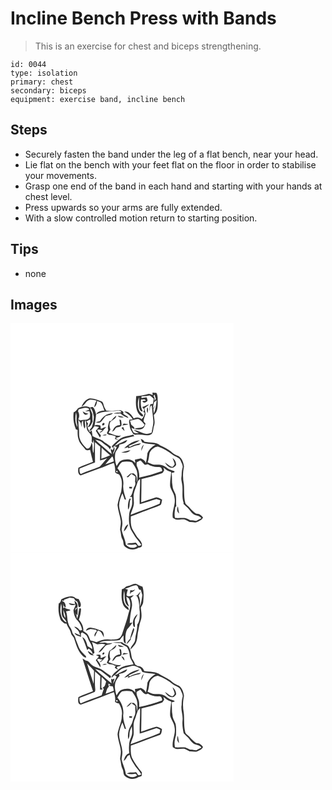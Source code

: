 # Incline Bench Press with Bands
> This is an exercise for chest and biceps strengthening.

``` 
id: 0044 
type: isolation 
primary: chest 
secondary: biceps 
equipment: exercise band, incline bench 
``` 

## Steps

 - Securely fasten the band under the leg of a flat bench, near your head.
 - Lie flat on the bench with your feet flat on the floor in order to stabilise your movements.
 - Grasp one end of the band in each hand and starting with your hands at chest level.
 - Press upwards so your arms are fully extended.
 - With a slow controlled motion return to starting position.

## Tips

 - none

## Images

<svg width="268pt" height="275pt" viewBox="0 0 268 275" xmlns="http://www.w3.org/2000/svg">
  <g fill="#FFF">
    <path d="M0 0h268v275H0V0m170.3 83.18c.1.73.32 2.19.43 2.92-1.67-.47-3.29-1.79-5.1-1.34-4.88 1.13-9.71 2.8-14.79 2.56-.47 6.83-1.1 14.26 2.44 20.42 1.4 1.69 3.14 4.19 5.52 4.05 1.29-2.58-2.66-3.89-3.79-5.87-3.07-5.14-2.48-11.54-.95-17.1.55 3.99-.06 8.03.33 12.03.42 2.15 1.5 5.38 4.29 4.91-2.34-4.37-2.64-9.36-2.06-14.19 1.07-.08 3.21-.25 4.29-.33.57.62 1.15 1.23 1.73 1.85-1.08.05-3.24.14-4.32.18.79 3.27 4.56 1.68 5.95-.14.49-1.5-.54-2.94-1-4.3-2.05.24-4.07.67-6.1 1l.11-2.23c3.31.09 6.62-.17 9.85-.9 1.61 1.26 3.17 2.57 4.72 3.9-.3 2.04-.44 4.12-.98 6.12-.77.12-2.33.38-3.11.51-.65 2.61-1.2 5.31-.67 8.01.67-2.26-.44-5.72 2.39-6.61.74 5.8 1.12 11.63 1.8 17.44.67 5.15-1.37 10.09-1.89 15.16-2.08.73-4.18 1.66-6.43 1.46-5.4-.5-9.94-4.15-15.34-4.56 2.07 1.42 4.3 2.58 6.44 3.88-2.07.06-4.3.25-6.17-.82-1.48-1.58-1.94-3.81-2.85-5.71l3.64 1.44c.58-2.61-2.55-3.7-3.9-5.43-.41-1.55-.89-3.08-1.4-4.59 3.61-.15 6.94-2.66 10.58-1.74 2.86 1.56 5.11 4.11 6.98 6.73-1.81 5.14-8.63 2.45-12.28 5.1 3.02.38 6.35 1.13 9.25-.21 2.49-1.08 3.38-3.91 4.06-6.31-.78-1.07-2-1.94-2.32-3.27.34-2.87 1.61-5.48 2.34-8.24-.04-2.4-.87-4.71-1.42-7.03 1.99-1.46 4.13-2.79 5.78-4.66-3.01.58-5.44 2.58-8.39 3.32 1.13 1.33 3.51 2.88 1.85 4.86-.98 1.19.4 1.7 1.37 2.05-.83 2.78-1.47 5.72-3.88 7.6-2.7-2.42-6.34-2.63-9.46-.91-2.46-3.94-5.86-8.95-11.23-8.1 3.92 2.49 8.06 5.01 10.06 9.44-1.32.04-2.65.07-3.97.1-.11.58-.35 1.75-.47 2.33.45 2.39.62 4.81 1.12 7.19.66 2.88 2.63 5.19 3.99 7.75.92.32 1.84.65 2.76.99 5.7-1.24 11.36 1.5 16.98.17 4.92-1.2 3.66-7.2 5.15-10.87 1.58-4.32.12-8.82-.19-13.21 4.73-3.51 4.6-9.72 4.67-15.02-.15-3.76.32-7.81-1.56-11.25-1.57-.48-3.24-.4-4.85-.53M85.24 99.89c3.63-1.23 4.76-5.4 7.97-7.25 3.08-2.02 6.77-.16 10.07.13-1.31 2.53-2.47 5.19-2.82 8.05 2.46-1.72 3.16-4.81 3.41-7.62 1.71.89 3.98 1.06 5.21 2.72 1.76 2.69 2.48 5.86 3.56 8.85-3.61.15-8.11.78-9.74 4.55 8.4-4.54 18.09-3.3 27.21-4.55.95.5 3.29.48 2.7 2.08-2.94.67-6.18-.09-8.92 1.53 2.68.06 5.36-.08 8.04-.21 2.58 2.78 6.14 4.22 9.54 5.73-.66-3.35-4.77-3.34-6.24-5.61 1.43-2.19-1.7-3.4-3.35-3.92-5.69-.15-11.34 1.41-17.03.46-.96-1.93-2.3-3.7-2.79-5.82-.65-2.03-.88-4.89-3.39-5.47-4.46-1.56-9.01-3.81-13.84-3.38-4.66 1.24-7.73 5.54-9.59 9.73m-4.22 2.04c-1.38 2.05-2.93 3.95-5.25 4.98-.82 6.95-.09 14.01 2.72 20.45.52.19 1.56.55 2.08.73-.13 4-.15 8.12 1.34 11.91 1.22 4.63 5.43 7.42 7.87 11.34 1.3 1.97 3.88.67 5.74.5 1 4.88 2.23 9.72 3.44 14.56-5.83 2.32-11.89 4.17-17.5 7.01-.5 3.39-.95 7.44 2.63 9.29 7.33-2.9 14.67-5.75 22.1-8.38 6.11-1.86 11.73-5 17.87-6.75 1.22 3.58 1.8 7.3 1.55 11.09 1.13 2.42 4.86 1.51 5.62 4.22 3.59 5.83 2.39 12.76 1.61 19.16-1.57 5.29-3.75 10.49-4.42 16.01.51 6.47 3.03 12.58 3.86 19 .48 3.61-.57 7.16-.75 10.75 1.25 3.96.82 8.31 3.03 11.97 1.5 2.7.17 6.64 3.11 8.52 4.24 3.55 11.07 4.43 15.67 1.13 1.61-.49 3.97-.39 4.36-2.49.61-3.18-1.83-5.64-3.59-7.95-2.92-2.95-4.66-6.77-6.91-10.2-3.26-5.06-3-11.35-2.79-17.11 6.44-2.03 12.57-4.91 18.95-7.13 5.55-2.19 11.35-3.82 16.73-6.41 1.42-1.72 1.2-4.38 1.87-6.48-2.8-1.16-5.74-3.77-8.9-2.23-5.42 1.74-10.79 3.65-16.22 5.38.31-9.29.22-18.58.37-27.86 8.08-1.85 16.11-4.03 23.94-6.78 1.9-.47 2.43-2.5 3.32-3.98-.36-1.01-.72-2.02-1.07-3.03 2.8 2.31 5.72 4.69 9.4 5.4-.29 5.77-1.68 11.47-1.21 17.28 1.28 4.86 4.98 8.84 5.29 14 1.55 8.03-3.49 15.49-2.13 23.55 1.62.91 3.2 2.09 5.1 2.34 3.04.35 6.1-1.01 9.12-.21 2.15.69 4.01 2.02 5.98 3.09 3.11-.47 6.38 1.27 9.32-.22 2.68-1.14 5.52-2.39 6.79-5.23-2.01-2.62-4.54-5.04-8.12-4.59-3.02-2.06-5.79-4.47-8.04-7.36-1.65-2.16-4.83-3.2-5.27-6.14-1.74-7.26-.96-14.79-1.59-22.16-1.41-6.89-1.28-14.05.17-20.91-.58-5.33-2.91-11.72-8.61-13.4-2.85-.88-4.97-3.02-7.21-4.86-3.92-2.9-8.23-5.24-12.72-7.11-5.08-4.65-12.78-2.97-19.02-4.49-.89-1.79-2.57-2.73-4.4-3.3.54 1.46 1.14 2.9 1.76 4.33 5.15 1.89 10.72 1.59 16.06 2.51-4.21 2.33-7.87 5.85-9.76 10.32-.47 4-.71 8.04-2.03 11.89-.66-3.03-3.38-4.51-6.01-5.6-2.32.54-4.65 1.03-7.01 1.42.18 1.43.35 2.87.52 4.31-3.8-5.39-11.32-5.6-16.92-3.22-2.76 1.22-3.9 4.22-5.51 6.54-1.9-4.85-2.43-10.22-1.63-15.34.92-3.84 5.12-6.27 4.93-10.34 3.58-.89 8.15-1.56 9.5-5.61-3.55 1.15-6.67 3.29-10.2 4.49-1.43 1.35-3.25 2.05-5.13 2.53 2.8-2.61 5.44-5.5 8.7-7.56 4.86-2.01 10.1-2.91 15.2-4.15-.57-.58-1.16-1.14-1.75-1.69-5.1 1.76-10.92 1.71-15.43 4.99-3.6 2.67-6.95 5.68-9.95 9 .4.72.81 1.44 1.22 2.15.37-.65 1.11-1.97 1.48-2.63 1.08.41 2.12.92 3.17 1.4-1.21 3.07-2.69 6.01-4.38 8.85.08-.65.25-1.96.34-2.61 1.53-1.9 1.84-4.09.94-6.56-.43 1.08-1.29 3.24-1.72 4.33-.5-.98-1.39-1.49-2.49-1.26.33 1.4 1 4.2 1.34 5.59-4.66-3.37-8.58-7.61-13.16-11.08-2.39-1.84-4.59-3.91-6.63-6.12 3.05.92 6.52 1.39 8.87 3.78 2.82 2.75 7.03 4.15 8.68 7.96.5-1 .96-2.03 1.42-3.05-3.24-2.77-7.03-4.81-10.24-7.63-3.79-2.22-8.27-3.04-11.99-5.47-.34-2.26-.66-4.53-.98-6.79-.77.69-1.55 1.38-2.32 2.08-1.6-3.1-4.07-6.75-2.05-10.25-.69-.86-1.37-1.72-2.05-2.57 1.49-.84 3.01-1.61 4.54-2.35 1 3.66-1.22 6.5-3.05 9.4 3.54-.2 4.39-3.99 5.95-6.49-.13-3.14-.09-6.3-.25-9.44-.74-2.52-2.38-4.72-2.68-7.4 3.41 2.48 3.5 6.93 4.43 10.67.03 4.39-1.05 8.78-2.54 12.9-1.24 1.21-2.24 2.6-2.99 4.16 3.11-.6 4.59-3.52 6.32-5.79 1.81.37 3.62.71 5.44 1.04-1.31 1.51-2.58 3.06-3.86 4.6 1.78 2.68 3.39 5.47 5.03 8.25.38-.87.76-1.73 1.14-2.6-1.61-2.11-3.52-4.08-4.51-6.58 1.92-1.43 4.39.18 6.52.31-1.32.87-2.64 1.73-3.91 2.67 4.2.16 5.21-4.7 8.47-6.46-2.46-.37-4.5 1.36-6.71 2.13-.1-.98-.3-2.94-.41-3.92-2.35-.64-4.79-1.23-7.12-.07.96-4.44 1.47-8.96 1.91-13.47-1.07-3.04-1.38-6.68-4.07-8.81-1.16-.2-2.23.36-3.3.69-4.64-2.55-9.78-1.08-14.37.72m83.03-1.13c-.38 2.03-.78 5.39.44 6.9.36-2.02 1.36-5.63-.44-6.9m-49.12 9.09c-3.1 1.93-5.65 4.69-7.7 7.69-1.62.4-3.24.79-4.83 1.27 2.14.54 4.9 1.11 6.5-.86 1.71-2.13 3.4-4.28 5.07-6.45 2.92-1.42 6.83-.84 8.94-3.7-2.66.64-5.47.9-7.98 2.05m5.6 7.4h-1.79c-1.14 3.49-2.6 7.11-1.45 10.82-.59 1.37-1.18 2.73-1.75 4.1.85.56 1.7 1.12 2.54 1.69 2.85.23 5.66.73 8.27 1.94-.36 1.05-.73 2.1-1.09 3.16 1.42.31 2.84.58 4.28.81-.87-.53-2.6-1.6-3.47-2.14 2.2-.91 5.15-.68 6.38-3.11-5.29 1.51-9.93-1.61-14.77-3.14.8-1.26 1.55-2.55 2.25-3.86-.65-2.11-1.41-4.31-.98-6.54.33-4.99 8.11-5.06 7.96-10.29-2.42 1.87-4.49 4.16-6.38 6.56m8.09-6.25c1.84 2.29 4.82 2.47 7.45 1.6-2.43-.74-4.91-1.37-7.45-1.6m2.04 4.43c.47 2.26.8 4.55.81 6.87-4.89-.37-7.94 3.74-9.47 7.84 2.18-.85 3.27-2.94 4.63-4.69 2.01-1.09 4.76-.63 6.38-2.45.6-2.27-.07-4.59-.35-6.84-.67-.25-1.33-.49-2-.73m-19.36 4.37c-1.54.31-1.98 3.43.13 2.61 1.74-.15 1.99-3.5-.13-2.61m24.51.56c-.52.74-1.04 1.47-1.56 2.21 2.38-.53 4.8-.81 7.21-1.14-1.79-.76-3.73-.96-5.65-1.07m-2.69 5.25c1.22 1.28 2.44 2.57 3.81 3.71-.47-1.68-1.08-3.31-1.73-4.93-.52.3-1.56.91-2.08 1.22m-22.79 9.03c1.82.01 3.88.33 5.22-1.22-1.81 0-3.76-.04-5.22 1.22m26.13 15.31c1.61-.36 3.19-.81 4.75-1.35-.01.34-.04 1.03-.06 1.38 4.03-.99 7.63-3.36 11.82-3.73 1.53-.09 2.71-1.11 3.66-2.23-4.71.78-9.45 1.82-13.53 4.42-.47-.43-.92-.86-1.38-1.3 4.61-2 9.34-3.86 13.51-6.71-7.25.27-13.72 4.63-18.77 9.52m20.59 3.27c.97-2.57 2.01-5.11 3.01-7.67-2.42 1.85-3.19 4.73-3.01 7.67m-24.19 1.94c3.97.38 8.17.09 11.17-2.84-3.83.47-7.56 1.46-11.17 2.84z"/>
    <path d="M171.52 87.31c.34-.42 1.03-1.25 1.37-1.67.46 1.72.94 3.43 1.52 5.12-.55.8-1.12 1.58-1.72 2.35.24-2.1.5-4.27-1.17-5.8zM172.42 94.54c.99-.68 1.95-1.4 2.94-2.1-.66 5.33-1.12 10.79-3.32 15.75a75.8 75.8 0 0 1-.57-5.2c.85-1.27 1.22-2.77 1.57-4.23-.53.93-1.6 2.78-2.14 3.71.01-2.73.86-5.32 1.52-7.93zM81.78 103.35c4.17-.68 9.64-3.9 12.98.18-1.78.76-3.59 1.43-5.33 2.28 1.73-.11 3.46-.25 5.19-.43.94 2.63 1.27 5.7.21 8.34-2.96 3.17-7.24 1.74-10.88 2.95l-2.64-1.36c1.65-3.03 1.57-6.6-.28-9.53l.75-2.43m4.78 2.42c.68 1.17.93 2.84 2.25 3.53 1.56 1.29 3.34-.36 4.94-.73-2.64-.29-4.99-1.4-7.19-2.8zM78.61 107.14c1.02 2.86.66 5.93.65 8.91-.1 2.93 1.17 5.7 1.11 8.63-3.25-5.25-2.87-11.72-1.76-17.54z"/>
    <path d="M81.36 115.87c.72.91 2.14 2.75 2.85 3.67.35 1.67.68 3.35 1.17 4.99.35-2.67-1.14-6.08 1.84-7.72-.11 3.26.23 6.54 1.54 9.57 2.44-2.91-.99-6.97 1.31-10.12.82 3.52.96 7.16 1.6 10.71.84 3.24 4.26 4.92 5.32 8.06.8 2.13.55 4.44.4 6.66.53.71 1.06 1.42 1.59 2.14l.44-3.93c1.78 5.08.23 10.66.28 15.92-2.2-4.04-.23-8.91-2.5-12.79-.24 2.88-2.03 8.96-6.14 6.97-3.02-3.3-6.4-6.62-7.71-11.04-1.6-4.27-.59-8.89-1.36-13.3-.54-3.24-.32-6.54-.63-9.79z"/>
    <path d="M101.44 142.69c2.11 1.84 4.18 3.71 6.31 5.52-.05 5.48-.42 10.96-.3 16.44 2.93-.68 5.78-1.65 8.61-2.67-3.22 3.19-5.86 6.94-9.08 10.11-7.44 3.24-15.35 5.35-22.71 8.8-1.67-1.83-1.44-4.31-1.41-6.6 6.21-2.33 12.28-5.05 18.56-7.21.06-8.13-.27-16.26.02-24.39zM166.92 155.59c1.83-4 5.38-7.26 9.9-7.73 6.68 2.1 12.78 5.76 18.13 10.24 2.99 2.36 7.82 2.71 9.21 6.79 1.06 2.98 3.43 5.93 2.16 9.24-1.21 3.48-.62 7.16-1.24 10.73-.38 2.46.29 4.89.72 7.3 1.63 7.66-.78 15.66 1.91 23.18-.03.34-.1 1.02-.13 1.36 1.66 1.61 3.37 3.17 5.02 4.81 2.38 2.32 3.91 5.47 6.72 7.37 3.02 2.34 7.68 1.46 9.74 5.16-2.11.95-4.06 2.2-6.18 3.14-2.36-.26-4.7-.8-7.09-.72-2.5-1.07-4.86-2.87-7.7-2.77-3.54-.03-7.09.26-10.63.03-1.24-4.19-.11-8.54.23-12.77.32-.41.96-1.24 1.28-1.65-.7-4.71.41-9.63-1-14.24-1.41-3.24-3.44-6.31-3.53-9.96-1.22-5.11-.1-10.36-1.16-15.47.93-.71 4.31.01 3.39-1.97-2.01-.91-4.21-1.34-6.2-2.3-2.47-1.45-4.49-3.64-7.24-4.6-3.6-1.57-7.59-.83-11.37-1.11-2.57-.5-4.94-1.68-7.33-2.72 1.5-3.62 1.59-7.56 2.39-11.34m27.5 6.04c.89 2.5 2.14 4.89 2.59 7.53-.62 1.38-1.52 2.7-2.96 3.32-3.41-.85-5.77-3.64-8.71-5.38 1.65 3.24 4.62 6.24 8.48 6.31 2.26.22 3.88-1.75 4.97-3.45-.03-3.31-1.61-6.47-4.37-8.33m7.96 66.68c-.64-2.82-1.12-5.66-1.42-8.53-1.82 2.82-1.3 6.49 1.42 8.53z"/>
    <path d="M109.36 149.28c3.21 3.26 6.8 6.1 10.17 9.18-3.43 1.57-6.96 2.92-10.52 4.18.11-4.45.22-8.91.35-13.36zM113.76 169.34c2.73-3.23 5.49-6.45 8.41-9.52 1.15 1.78 1.47 3.86 1.7 5.92-3.33 1.33-6.69 2.55-10.11 3.6zM151.4 166.93c1.45-.79 2.89-1.64 4.43-2.25 1.85 1.22 3.05 3.11 4.63 4.61 1.2 1.2 2.89.11 4.24-.11 4 2.44 8.64 3.71 13.33 3.28 2.69-.34 4.19 2.54 3.86 4.9-8.98 3.25-18.15 5.93-27.52 7.82.55-4.54-.56-8.97-2.36-13.1-.93-1.59-.64-3.42-.61-5.15zM128.31 173.93c1.73-2.55 2.99-5.75 5.7-7.41 3.83-.86 8.11-.83 11.85.29 2.22 3.21 4.43 6.54 5.74 10.25 1.1 4.57.93 9.42-.03 14.01-.63-2.96.87-6.76-1.71-9-.65-.62-1.3-1.23-1.97-1.82-1.34.02-2.67.03-4 .04-1.52 1.42-3.05 2.83-4.6 4.23.43.08 1.3.25 1.73.34 1.39-1.34 2.74-2.72 3.99-4.19 1.64 1.04 3.26 2.11 4.82 3.29.03 1.99-.05 3.98-.34 5.94.6 2.01.51 4.08-.65 5.88-2.38 4.07-1.94 9.41-5.59 12.79.83.03 2.34-.78 2.59.48.24 2.32.15 4.66.13 6.99.09 4.3-2.85 7.86-3.39 12.04-.75 5.63-.7 11.44.93 16.92.87 3.3 3.12 5.96 4.74 8.9 2.34 4.52 6.53 7.72 8.72 12.35-.73.24-2.19.7-2.92.93-2.28-.49-2.23-4.92-5.14-3.68-3.08.77-6.77-.57-9.32 1.76 3.42.63 6.89.84 10.3.06.55.5 1.63 1.52 2.17 2.02-4.12 3.6-10.26 2.31-13.64-1.61-.6-6.21-3.92-11.71-5.06-17.79.13-2.69.99-5.29.92-7.99-.08-7.21-3.43-13.86-3.96-21.01.05-5.22 1.88-10.27 3.98-15 .97 2.44 1.84 4.91 2.63 7.41.44.07 1.32.22 1.76.29-1.74-5.94-4.21-12.07-3.25-18.36.51-7.15-2.49-14.03-7.13-19.35m14.01 22.38c.11.49.33 1.47.45 1.95l2.92.09.24-2.04c-1.21-.01-2.41 0-3.61 0m.63 14.05c-2.07 4.12-2.34 8.84-1.83 13.35 3.04-3.66.71-9.15 3.46-13.12-.54-.1-1.08-.18-1.63-.23M135.99 250c2.8-2.12 4.22-5.38 5.32-8.6-3.46 1.36-4.72 5.26-5.32 8.6z"/>
    <path d="M126.92 177.19c1.39-.29 1.87.25 1.45 1.61-1.42.28-1.91-.25-1.45-1.61zM151.64 193.07c.79-2.36 1.54-4.98 3.82-6.36.27 10.15-.9 20.31-.39 30.47 6.8-1.7 13.25-4.59 20.07-6.24 1.62.3 3.13.99 4.68 1.55-.3 1.34-.59 2.68-.89 4.02-11.42 4.9-23.24 8.81-34.82 13.31 1.17-4.63 3.79-8.89 3.96-13.75.18-4.4-1.15-8.91.3-13.22.81-3.35 2.3-6.48 3.27-9.78z"/>
  </g>
  <g fill="#333">
    <path d="M170.3 83.18c1.61.13 3.28.05 4.85.53 1.88 3.44 1.41 7.49 1.56 11.25-.07 5.3.06 11.51-4.67 15.02.31 4.39 1.77 8.89.19 13.21-1.49 3.67-.23 9.67-5.15 10.87-5.62 1.33-11.28-1.41-16.98-.17-.92-.34-1.84-.67-2.76-.99-1.36-2.56-3.33-4.87-3.99-7.75-.5-2.38-.67-4.8-1.12-7.19.12-.58.36-1.75.47-2.33 1.32-.03 2.65-.06 3.97-.1-2-4.43-6.14-6.95-10.06-9.44 5.37-.85 8.77 4.16 11.23 8.1 3.12-1.72 6.76-1.51 9.46.91 2.41-1.88 3.05-4.82 3.88-7.6-.97-.35-2.35-.86-1.37-2.05 1.66-1.98-.72-3.53-1.85-4.86 2.95-.74 5.38-2.74 8.39-3.32-1.65 1.87-3.79 3.2-5.78 4.66.55 2.32 1.38 4.63 1.42 7.03-.73 2.76-2 5.37-2.34 8.24.32 1.33 1.54 2.2 2.32 3.27-.68 2.4-1.57 5.23-4.06 6.31-2.9 1.34-6.23.59-9.25.21 3.65-2.65 10.47.04 12.28-5.1-1.87-2.62-4.12-5.17-6.98-6.73-3.64-.92-6.97 1.59-10.58 1.74.51 1.51.99 3.04 1.4 4.59 1.35 1.73 4.48 2.82 3.9 5.43l-3.64-1.44c.91 1.9 1.37 4.13 2.85 5.71 1.87 1.07 4.1.88 6.17.82-2.14-1.3-4.37-2.46-6.44-3.88 5.4.41 9.94 4.06 15.34 4.56 2.25.2 4.35-.73 6.43-1.46.52-5.07 2.56-10.01 1.89-15.16-.68-5.81-1.06-11.64-1.8-17.44-2.83.89-1.72 4.35-2.39 6.61-.53-2.7.02-5.4.67-8.01.78-.13 2.34-.39 3.11-.51.54-2 .68-4.08.98-6.12-1.55-1.33-3.11-2.64-4.72-3.9-3.23.73-6.54.99-9.85.9l-.11 2.23c2.03-.33 4.05-.76 6.1-1 .46 1.36 1.49 2.8 1 4.3-1.39 1.82-5.16 3.41-5.95.14 1.08-.04 3.24-.13 4.32-.18-.58-.62-1.16-1.23-1.73-1.85-1.08.08-3.22.25-4.29.33-.58 4.83-.28 9.82 2.06 14.19-2.79.47-3.87-2.76-4.29-4.91-.39-4 .22-8.04-.33-12.03-1.53 5.56-2.12 11.96.95 17.1 1.13 1.98 5.08 3.29 3.79 5.87-2.38.14-4.12-2.36-5.52-4.05-3.54-6.16-2.91-13.59-2.44-20.42 5.08.24 9.91-1.43 14.79-2.56 1.81-.45 3.43.87 5.1 1.34-.11-.73-.33-2.19-.43-2.92m1.22 4.13c1.67 1.53 1.41 3.7 1.17 5.8.6-.77 1.17-1.55 1.72-2.35-.58-1.69-1.06-3.4-1.52-5.12-.34.42-1.03 1.25-1.37 1.67m.9 7.23c-.66 2.61-1.51 5.2-1.52 7.93.54-.93 1.61-2.78 2.14-3.71-.35 1.46-.72 2.96-1.57 4.23.13 1.74.32 3.47.57 5.2 2.2-4.96 2.66-10.42 3.32-15.75-.99.7-1.95 1.42-2.94 2.1z"/>
    <path d="M85.24 99.89c1.86-4.19 4.93-8.49 9.59-9.73 4.83-.43 9.38 1.82 13.84 3.38 2.51.58 2.74 3.44 3.39 5.47.49 2.12 1.83 3.89 2.79 5.82 5.69.95 11.34-.61 17.03-.46 1.65.52 4.78 1.73 3.35 3.92 1.47 2.27 5.58 2.26 6.24 5.61-3.4-1.51-6.96-2.95-9.54-5.73-2.68.13-5.36.27-8.04.21 2.74-1.62 5.98-.86 8.92-1.53.59-1.6-1.75-1.58-2.7-2.08-9.12 1.25-18.81.01-27.21 4.55 1.63-3.77 6.13-4.4 9.74-4.55-1.08-2.99-1.8-6.16-3.56-8.85-1.23-1.66-3.5-1.83-5.21-2.72-.25 2.81-.95 5.9-3.41 7.62.35-2.86 1.51-5.52 2.82-8.05-3.3-.29-6.99-2.15-10.07-.13-3.21 1.85-4.34 6.02-7.97 7.25z"/>
    <path d="M81.02 101.93c4.59-1.8 9.73-3.27 14.37-.72 1.07-.33 2.14-.89 3.3-.69 2.69 2.13 3 5.77 4.07 8.81-.44 4.51-.95 9.03-1.91 13.47 2.33-1.16 4.77-.57 7.12.07.11.98.31 2.94.41 3.92 2.21-.77 4.25-2.5 6.71-2.13-3.26 1.76-4.27 6.62-8.47 6.46 1.27-.94 2.59-1.8 3.91-2.67-2.13-.13-4.6-1.74-6.52-.31.99 2.5 2.9 4.47 4.51 6.58-.38.87-.76 1.73-1.14 2.6-1.64-2.78-3.25-5.57-5.03-8.25 1.28-1.54 2.55-3.09 3.86-4.6-1.82-.33-3.63-.67-5.44-1.04-1.73 2.27-3.21 5.19-6.32 5.79.75-1.56 1.75-2.95 2.99-4.16 1.49-4.12 2.57-8.51 2.54-12.9-.93-3.74-1.02-8.19-4.43-10.67.3 2.68 1.94 4.88 2.68 7.4.16 3.14.12 6.3.25 9.44-1.56 2.5-2.41 6.29-5.95 6.49 1.83-2.9 4.05-5.74 3.05-9.4-1.53.74-3.05 1.51-4.54 2.35.68.85 1.36 1.71 2.05 2.57-2.02 3.5.45 7.15 2.05 10.25.77-.7 1.55-1.39 2.32-2.08.32 2.26.64 4.53.98 6.79 3.72 2.43 8.2 3.25 11.99 5.47 3.21 2.82 7 4.86 10.24 7.63-.46 1.02-.92 2.05-1.42 3.05-1.65-3.81-5.86-5.21-8.68-7.96-2.35-2.39-5.82-2.86-8.87-3.78 2.04 2.21 4.24 4.28 6.63 6.12 4.58 3.47 8.5 7.71 13.16 11.08-.34-1.39-1.01-4.19-1.34-5.59 1.1-.23 1.99.28 2.49 1.26.43-1.09 1.29-3.25 1.72-4.33.9 2.47.59 4.66-.94 6.56-.09.65-.26 1.96-.34 2.61 1.69-2.84 3.17-5.78 4.38-8.85-1.05-.48-2.09-.99-3.17-1.4-.37.66-1.11 1.98-1.48 2.63-.41-.71-.82-1.43-1.22-2.15 3-3.32 6.35-6.33 9.95-9 4.51-3.28 10.33-3.23 15.43-4.99.59.55 1.18 1.11 1.75 1.69-5.1 1.24-10.34 2.14-15.2 4.15-3.26 2.06-5.9 4.95-8.7 7.56 1.88-.48 3.7-1.18 5.13-2.53 3.53-1.2 6.65-3.34 10.2-4.49-1.35 4.05-5.92 4.72-9.5 5.61.19 4.07-4.01 6.5-4.93 10.34-.8 5.12-.27 10.49 1.63 15.34 1.61-2.32 2.75-5.32 5.51-6.54 5.6-2.38 13.12-2.17 16.92 3.22-.17-1.44-.34-2.88-.52-4.31 2.36-.39 4.69-.88 7.01-1.42 2.63 1.09 5.35 2.57 6.01 5.6 1.32-3.85 1.56-7.89 2.03-11.89 1.89-4.47 5.55-7.99 9.76-10.32-5.34-.92-10.91-.62-16.06-2.51a85.28 85.28 0 0 1-1.76-4.33c1.83.57 3.51 1.51 4.4 3.3 6.24 1.52 13.94-.16 19.02 4.49 4.49 1.87 8.8 4.21 12.72 7.11 2.24 1.84 4.36 3.98 7.21 4.86 5.7 1.68 8.03 8.07 8.61 13.4-1.45 6.86-1.58 14.02-.17 20.91.63 7.37-.15 14.9 1.59 22.16.44 2.94 3.62 3.98 5.27 6.14 2.25 2.89 5.02 5.3 8.04 7.36 3.58-.45 6.11 1.97 8.12 4.59-1.27 2.84-4.11 4.09-6.79 5.23-2.94 1.49-6.21-.25-9.32.22-1.97-1.07-3.83-2.4-5.98-3.09-3.02-.8-6.08.56-9.12.21-1.9-.25-3.48-1.43-5.1-2.34-1.36-8.06 3.68-15.52 2.13-23.55-.31-5.16-4.01-9.14-5.29-14-.47-5.81.92-11.51 1.21-17.28-3.68-.71-6.6-3.09-9.4-5.4.35 1.01.71 2.02 1.07 3.03-.89 1.48-1.42 3.51-3.32 3.98-7.83 2.75-15.86 4.93-23.94 6.78-.15 9.28-.06 18.57-.37 27.86 5.43-1.73 10.8-3.64 16.22-5.38 3.16-1.54 6.1 1.07 8.9 2.23-.67 2.1-.45 4.76-1.87 6.48-5.38 2.59-11.18 4.22-16.73 6.41-6.38 2.22-12.51 5.1-18.95 7.13-.21 5.76-.47 12.05 2.79 17.11 2.25 3.43 3.99 7.25 6.91 10.2 1.76 2.31 4.2 4.77 3.59 7.95-.39 2.1-2.75 2-4.36 2.49-4.6 3.3-11.43 2.42-15.67-1.13-2.94-1.88-1.61-5.82-3.11-8.52-2.21-3.66-1.78-8.01-3.03-11.97.18-3.59 1.23-7.14.75-10.75-.83-6.42-3.35-12.53-3.86-19 .67-5.52 2.85-10.72 4.42-16.01.78-6.4 1.98-13.33-1.61-19.16-.76-2.71-4.49-1.8-5.62-4.22.25-3.79-.33-7.51-1.55-11.09-6.14 1.75-11.76 4.89-17.87 6.75-7.43 2.63-14.77 5.48-22.1 8.38-3.58-1.85-3.13-5.9-2.63-9.29 5.61-2.84 11.67-4.69 17.5-7.01-1.21-4.84-2.44-9.68-3.44-14.56-1.86.17-4.44 1.47-5.74-.5-2.44-3.92-6.65-6.71-7.87-11.34-1.49-3.79-1.47-7.91-1.34-11.91-.52-.18-1.56-.54-2.08-.73-2.81-6.44-3.54-13.5-2.72-20.45 2.32-1.03 3.87-2.93 5.25-4.98m.76 1.42l-.75 2.43c1.85 2.93 1.93 6.5.28 9.53l2.64 1.36c3.64-1.21 7.92.22 10.88-2.95 1.06-2.64.73-5.71-.21-8.34-1.73.18-3.46.32-5.19.43 1.74-.85 3.55-1.52 5.33-2.28-3.34-4.08-8.81-.86-12.98-.18m-3.17 3.79c-1.11 5.82-1.49 12.29 1.76 17.54.06-2.93-1.21-5.7-1.11-8.63.01-2.98.37-6.05-.65-8.91m2.75 8.73c.31 3.25.09 6.55.63 9.79.77 4.41-.24 9.03 1.36 13.3 1.31 4.42 4.69 7.74 7.71 11.04 4.11 1.99 5.9-4.09 6.14-6.97 2.27 3.88.3 8.75 2.5 12.79-.05-5.26 1.5-10.84-.28-15.92l-.44 3.93c-.53-.72-1.06-1.43-1.59-2.14.15-2.22.4-4.53-.4-6.66-1.06-3.14-4.48-4.82-5.32-8.06-.64-3.55-.78-7.19-1.6-10.71-2.3 3.15 1.13 7.21-1.31 10.12-1.31-3.03-1.65-6.31-1.54-9.57-2.98 1.64-1.49 5.05-1.84 7.72-.49-1.64-.82-3.32-1.17-4.99-.71-.92-2.13-2.76-2.85-3.67m20.08 26.82c-.29 8.13.04 16.26-.02 24.39-6.28 2.16-12.35 4.88-18.56 7.21-.03 2.29-.26 4.77 1.41 6.6 7.36-3.45 15.27-5.56 22.71-8.8 3.22-3.17 5.86-6.92 9.08-10.11-2.83 1.02-5.68 1.99-8.61 2.67-.12-5.48.25-10.96.3-16.44-2.13-1.81-4.2-3.68-6.31-5.52m65.48 12.9c-.8 3.78-.89 7.72-2.39 11.34 2.39 1.04 4.76 2.22 7.33 2.72 3.78.28 7.77-.46 11.37 1.11 2.75.96 4.77 3.15 7.24 4.6 1.99.96 4.19 1.39 6.2 2.3.92 1.98-2.46 1.26-3.39 1.97 1.06 5.11-.06 10.36 1.16 15.47.09 3.65 2.12 6.72 3.53 9.96 1.41 4.61.3 9.53 1 14.24-.32.41-.96 1.24-1.28 1.65-.34 4.23-1.47 8.58-.23 12.77 3.54.23 7.09-.06 10.63-.03 2.84-.1 5.2 1.7 7.7 2.77 2.39-.08 4.73.46 7.09.72 2.12-.94 4.07-2.19 6.18-3.14-2.06-3.7-6.72-2.82-9.74-5.16-2.81-1.9-4.34-5.05-6.72-7.37-1.65-1.64-3.36-3.2-5.02-4.81.03-.34.1-1.02.13-1.36-2.69-7.52-.28-15.52-1.91-23.18-.43-2.41-1.1-4.84-.72-7.3.62-3.57.03-7.25 1.24-10.73 1.27-3.31-1.1-6.26-2.16-9.24-1.39-4.08-6.22-4.43-9.21-6.79-5.35-4.48-11.45-8.14-18.13-10.24-4.52.47-8.07 3.73-9.9 7.73m-57.56-6.31c-.13 4.45-.24 8.91-.35 13.36 3.56-1.26 7.09-2.61 10.52-4.18-3.37-3.08-6.96-5.92-10.17-9.18m4.4 20.06c3.42-1.05 6.78-2.27 10.11-3.6-.23-2.06-.55-4.14-1.7-5.92-2.92 3.07-5.68 6.29-8.41 9.52m37.64-2.41c-.03 1.73-.32 3.56.61 5.15 1.8 4.13 2.91 8.56 2.36 13.1 9.37-1.89 18.54-4.57 27.52-7.82.33-2.36-1.17-5.24-3.86-4.9-4.69.43-9.33-.84-13.33-3.28-1.35.22-3.04 1.31-4.24.11-1.58-1.5-2.78-3.39-4.63-4.61-1.54.61-2.98 1.46-4.43 2.25m-23.09 7c4.64 5.32 7.64 12.2 7.13 19.35-.96 6.29 1.51 12.42 3.25 18.36-.44-.07-1.32-.22-1.76-.29-.79-2.5-1.66-4.97-2.63-7.41-2.1 4.73-3.93 9.78-3.98 15 .53 7.15 3.88 13.8 3.96 21.01.07 2.7-.79 5.3-.92 7.99 1.14 6.08 4.46 11.58 5.06 17.79 3.38 3.92 9.52 5.21 13.64 1.61-.54-.5-1.62-1.52-2.17-2.02-3.41.78-6.88.57-10.3-.06 2.55-2.33 6.24-.99 9.32-1.76 2.91-1.24 2.86 3.19 5.14 3.68.73-.23 2.19-.69 2.92-.93-2.19-4.63-6.38-7.83-8.72-12.35-1.62-2.94-3.87-5.6-4.74-8.9-1.63-5.48-1.68-11.29-.93-16.92.54-4.18 3.48-7.74 3.39-12.04.02-2.33.11-4.67-.13-6.99-.25-1.26-1.76-.45-2.59-.48 3.65-3.38 3.21-8.72 5.59-12.79 1.16-1.8 1.25-3.87.65-5.88.29-1.96.37-3.95.34-5.94-1.56-1.18-3.18-2.25-4.82-3.29-1.25 1.47-2.6 2.85-3.99 4.19-.43-.09-1.3-.26-1.73-.34 1.55-1.4 3.08-2.81 4.6-4.23 1.33-.01 2.66-.02 4-.04.67.59 1.32 1.2 1.97 1.82 2.58 2.24 1.08 6.04 1.71 9 .96-4.59 1.13-9.44.03-14.01-1.31-3.71-3.52-7.04-5.74-10.25-3.74-1.12-8.02-1.15-11.85-.29-2.71 1.66-3.97 4.86-5.7 7.41m-1.39 3.26c-.46 1.36.03 1.89 1.45 1.61.42-1.36-.06-1.9-1.45-1.61m24.72 15.88c-.97 3.3-2.46 6.43-3.27 9.78-1.45 4.31-.12 8.82-.3 13.22-.17 4.86-2.79 9.12-3.96 13.75 11.58-4.5 23.4-8.41 34.82-13.31.3-1.34.59-2.68.89-4.02-1.55-.56-3.06-1.25-4.68-1.55-6.82 1.65-13.27 4.54-20.07 6.24-.51-10.16.66-20.32.39-30.47-2.28 1.38-3.03 4-3.82 6.36zM164.05 100.8c1.8 1.27.8 4.88.44 6.9-1.22-1.51-.82-4.87-.44-6.9z"/>
    <path d="M86.56 105.77c2.2 1.4 4.55 2.51 7.19 2.8-1.6.37-3.38 2.02-4.94.73-1.32-.69-1.57-2.36-2.25-3.53zM114.93 109.89c2.51-1.15 5.32-1.41 7.98-2.05-2.11 2.86-6.02 2.28-8.94 3.7-1.67 2.17-3.36 4.32-5.07 6.45-1.6 1.97-4.36 1.4-6.5.86 1.59-.48 3.21-.87 4.83-1.27 2.05-3 4.6-5.76 7.7-7.69zM120.53 117.29c1.89-2.4 3.96-4.69 6.38-6.56.15 5.23-7.63 5.3-7.96 10.29-.43 2.23.33 4.43.98 6.54-.7 1.31-1.45 2.6-2.25 3.86 4.84 1.53 9.48 4.65 14.77 3.14-1.23 2.43-4.18 2.2-6.38 3.11.87.54 2.6 1.61 3.47 2.14-1.44-.23-2.86-.5-4.28-.81.36-1.06.73-2.11 1.09-3.16-2.61-1.21-5.42-1.71-8.27-1.94-.84-.57-1.69-1.13-2.54-1.69.57-1.37 1.16-2.73 1.75-4.1-1.15-3.71.31-7.33 1.45-10.82h1.79zM128.62 111.04c2.54.23 5.02.86 7.45 1.6-2.63.87-5.61.69-7.45-1.6z"/>
    <path d="M130.66 115.47c.67.24 1.33.48 2 .73.28 2.25.95 4.57.35 6.84-1.62 1.82-4.37 1.36-6.38 2.45-1.36 1.75-2.45 3.84-4.63 4.69 1.53-4.1 4.58-8.21 9.47-7.84-.01-2.32-.34-4.61-.81-6.87zM111.3 119.84c2.12-.89 1.87 2.46.13 2.61-2.11.82-1.67-2.3-.13-2.61zM135.81 120.4c1.92.11 3.86.31 5.65 1.07-2.41.33-4.83.61-7.21 1.14.52-.74 1.04-1.47 1.56-2.21zM133.12 125.65c.52-.31 1.56-.92 2.08-1.22.65 1.62 1.26 3.25 1.73 4.93-1.37-1.14-2.59-2.43-3.81-3.71zM110.33 134.68c1.46-1.26 3.41-1.22 5.22-1.22-1.34 1.55-3.4 1.23-5.22 1.22zM136.46 149.99c5.05-4.89 11.52-9.25 18.77-9.52-4.17 2.85-8.9 4.71-13.51 6.71.46.44.91.87 1.38 1.3 4.08-2.6 8.82-3.64 13.53-4.42-.95 1.12-2.13 2.14-3.66 2.23-4.19.37-7.79 2.74-11.82 3.73.02-.35.05-1.04.06-1.38-1.56.54-3.14.99-4.75 1.35zM157.05 153.26c-.18-2.94.59-5.82 3.01-7.67-1 2.56-2.04 5.1-3.01 7.67zM132.86 155.2c3.61-1.38 7.34-2.37 11.17-2.84-3 2.93-7.2 3.22-11.17 2.84zM194.42 161.63c2.76 1.86 4.34 5.02 4.37 8.33-1.09 1.7-2.71 3.67-4.97 3.45-3.86-.07-6.83-3.07-8.48-6.31 2.94 1.74 5.3 4.53 8.71 5.38 1.44-.62 2.34-1.94 2.96-3.32-.45-2.64-1.7-5.03-2.59-7.53zM142.32 196.31c1.2 0 2.4-.01 3.61 0l-.24 2.04-2.92-.09c-.12-.48-.34-1.46-.45-1.95zM142.95 210.36c.55.05 1.09.13 1.63.23-2.75 3.97-.42 9.46-3.46 13.12-.51-4.51-.24-9.23 1.83-13.35zM202.38 228.31c-2.72-2.04-3.24-5.71-1.42-8.53.3 2.87.78 5.71 1.42 8.53zM135.99 250c.6-3.34 1.86-7.24 5.32-8.6-1.1 3.22-2.52 6.48-5.32 8.6z"/>
  </g>
</svg>

<svg width="268pt" height="275pt" viewBox="0 0 268 275" xmlns="http://www.w3.org/2000/svg">
  <g fill="#FFF">
    <path d="M0 0h268v275H0V0m140.58 40.06c-2.93.16-3.89 3.86-6.94 3.73-.49 6.27-.95 12.82 1.57 18.75 1.32 2.98 4.07 4.92 6.77 6.55-.04-1.64-.3-3.26-1.77-4.22-5.69-4.55-5.08-12.77-3.78-19.19 1.3 6.51-1.16 15.05 5.86 19.05-1.33-3.87-3.08-7.65-3.28-11.81 1.27.9 3.18 1.39 3.54 3.13 2.44 5.41.88 11.51-.95 16.86-1.56 7.22-4.3 14.1-6.5 21.13-.79 2.18-1.24 4.54-2.57 6.49-2.3 4.04-7.66 3.58-11.68 3.93-6.01-1.23-12.31.11-17.68 2.94-2.37-.76-4.73-1.54-7.18-2-1.01-2.14-1.68-4.45-2.92-6.47-1.29-2.24-3.74-3.3-5.76-4.72.64-5.18-1.98-9.96-5.24-13.76 1.51-4.23 2.47-8.69 2.59-13.19l-.72-.41-.79-.05-.62.34c-.91 4.08-1.03 8.34-2.68 12.24-.33-1.5-.59-3.02-.76-4.54-.32-.42-.95-1.24-1.27-1.65.61.47 1.83 1.43 2.43 1.91.39-3.01.43-6.06.17-9.08-1.2 1.18-2.23 2.5-3.29 3.79.43-1.11.82-2.24 1.3-3.34.4-.1 1.21-.28 1.62-.37 1.32-3.25-.46-6.69-3.33-8.41l.8 4.28c-2.57-.27-5.11-.73-7.62-1.36 1.76 3.23 5.39 2.61 8.37 1.56-.62 2.36-1.88 4.46-2.71 6.74.3 4.53 1.69 9.17 4.84 12.55 2.85 3.18 4.9 7.08 5.53 11.33-.64.17-1.92.5-2.57.67-1.78-2.21-3.9-4.59-7.02-4.56 1.26 1.35 2.7 2.5 4.06 3.73 2.01 1.72 2.41 4.52 3.37 6.84-2.22-1.15-4.46-2.29-6.83-3.1.92 3.31 5.05 3.38 7.63 4.79-.04-1.03-.1-3.11-.13-4.14.48-.46.96-.9 1.45-1.35 1.65 1.14 3.5 1.98 5.05 3.27 1.83 2.47 2.46 5.57 4.01 8.21 1.56 2.69 3.16 5.47 3.3 8.68-1.89-1.22-3.79-2.42-5.75-3.54-1.14-3.99-2.18-9.07-6.4-10.89 2.39 5.01 4.22 10.21 5.92 15.48.47-.46 1.42-1.37 1.89-1.83 2.3 1.7 4.4 3.77 4.73 6.78-1.97-1.26-3.84-2.66-5.82-3.88.74 3.52 3.9 5.84 7.52 5.17l-1.93-1.11c.78-.6 1.58-1.18 2.38-1.76-.86-4.39-1.45-8.85-3.09-13.04 2.13.93 4.27 1.87 6.39 2.83 3.21-.24 6.65-1.05 9.75.13-2.54 3.17-6.24 5.78-8.22 9.61 4.5-1.32 5.81-6.4 9.51-8.85 2.45-.76 5.25-.69 7.34-2.38-2.1-.02-4.24.74-6.31.32l-.47-.39c-.64-.16-1.91-.46-2.55-.62-2.27.45-4.58.45-6.87.16 7.79-3.82 16.65-1.49 24.86-3.28 1.27-1.96 2.79-3.74 4.39-5.43.57 3.42-1.09 8 2.85 9.92-.77-5.7-.98-11.8 1.62-17.08 2.22-2.66 4.67-5.16 6.27-8.29-.81.2-2.41.59-3.22.79.34-6.24 1.09-12.47 2.48-18.57.86-3.91.12-7.89-1.3-11.56 1.23-1.17 2.66-2.13 3.81-3.4-2.9.04-6.61 2.91-8.77-.16.22-2.27.91-4.46 1.52-6.65-1.1-.33-2.2-.68-3.29-1.03 4.26-1.07 8.16-3.39 12.52-4.03 4.2-.61 2.25 6.11 6.38 5.4.54 2.06 1.1 4.11 1.82 6.12-.61 4.77-1.12 9.65-3.14 14.09.38-4.54.82-9.11-1.4-13.28.94-1.59 1.81-3.23 2.46-4.96-2.22 1.61-3.18 5.25-6.38 4.99.53.19 1.58.56 2.1.74 3 5.69 2.5 12.53 3.3 18.78-.14 5.12.46 11.11-3.1 15.27.43 5.96-1.98 11.58-2.4 17.47-.01 5.04-5.31 7.68-5.86 12.5 2.01-1.88 3.84-3.95 5.54-6.12 2.79-4.03 2.84-9.07 3.44-13.74 1.17-5 1.59-10.16 3.45-14.98 1.89-5 .67-10.34.15-15.45 1.09-2.28 2.88-4.34 2.92-6.99.46-6.05.99-12.35-.89-18.22-2.98-.73-5.46-2.69-8.38-3.54-3.34.05-6.11 2.45-9.44 2.73m6.15 5.34c-.75-.05-2.26-.13-3.02-.17-.19 1.62-.33 3.24-.49 4.86.44-.74.89-1.48 1.33-2.22 2.07-.6 3.86-1.77 5.11-3.54-.73.26-2.2.8-2.93 1.07M60.97 56.02c-.61 2.02-1.04 4.12-3.14 5.15-.6 6.02-.43 12.17 1.77 17.88.69 2.88 3.46 4.31 5.52 6.13.55.02 1.65.07 2.2.09 1.19 4.19 4.64 7.3 5.33 11.66.48 2.05 2.27 3.37 3.3 5.12 2.62 6.77 4 14.4 8.99 19.98 1.55 1.83 3.31 3.81 5.88 4.01.03-1.09-.35-1.98-1.13-2.68-3.08-3.22-6.58-6.36-8.04-10.71-1.16-3.63-2.94-7.03-3.94-10.72-.79-2.57-3.47-4.15-3.75-6.96-.53-3.72-3.69-6.26-4.5-9.89-1.81-4.67-.93-9.88-2.87-14.5 1.83-.47 3.67-.94 5.48-1.48-2.13-1.87-5.61-.75-7.12-3.41-.53.34-1.07.66-1.61.98-.07-1.86-.01-3.72.13-5.57.14 1.98.45 4.26 2.88 4.45-.18-2.97-.7-6.51-4.23-7.2l.08-1.04c.59.05 1.77.14 2.36.19l-.28-.99c2.27-.79 4.54-1.58 6.78-2.46 1.66.22 3.32.45 4.99.66.66 1.02 1.33 2.04 2.01 3.06 3.81.63 2.41 5.4 4.14 7.92.43-.18 1.27-.56 1.7-.74 1.62-3.03-.73-6.47-2.11-9.22-1.82-.31-3.61-.84-4.95-2.19-5.32-2.57-10.99.22-15.87 2.48M148 89.14c.34-.02 1.03-.08 1.37-.1-.03-2.65-.43-5.3-.2-7.95.77-2.58 2.65-4.71 3.24-7.39-4.64 3.53-7.13 10.2-4.41 15.44m-57.41 4.59c1.77-.69 3.48-1.54 5.32-2.06 2.27-.05 4.48.62 6.72.94.26.42.78 1.25 1.03 1.66-1.93 1.53-3.66 4.09-2.5 6.6 1.39-2.44 2.21-5.17 3.69-7.56 4.15.9 5.43 4.92 7.12 8.23.23-2.88-.09-6.93-3.33-7.99-3.75-1.4-7.51-2.96-11.51-3.42-2.59-.28-5.97.68-6.54 3.6m52.82 9.92c-1.84 1.77-3.45 3.79-4.28 6.24 1.88-1.57 3.46-3.47 5.04-5.33.09-.59.29-1.76.38-2.35 1.63-2.72 2.74-5.73 3.63-8.76.6-1.15.02-2.29-.54-3.3-1.84 4.26-3.23 8.9-4.23 13.5m-9.43 2.51c.58.68.58.68 0 0m-11.18 1.65c2.52.62 5.12.58 7.7.48l-.18 1.91c.17-.6.52-1.8.7-2.4 2.64 2.26 5.77 3.75 8.73 5.49 1.81 2.96 3.16 6.26 3.26 9.78.19 4.12 3.25 7.19 4.58 10.93-4.08.73-8.25 1.18-12.14 2.67-3.46 1.13-6.11 3.74-8.84 6.03-2.39 2.05-5.05 4.26-5.47 7.63 1.19-1.03 2.28-2.16 3.37-3.28 1.01.49 1.9 1.18 2.88 1.72-1.19 3.06-2.62 6.04-4.51 8.74.43-2.16 1.29-4.2 1.97-6.28-.88.02-1.73.28-2.21 1.07-.64-.05-1.47-1.98-1.78-.39-.08 1.69.07 3.37.47 5.03-6.55-5.8-13.55-11.12-19.73-17.32 2.81.98 6.09 1.29 8.4 3.37 3.06 2.69 6.67 4.71 9.4 7.78.52-.75.95-1.55 1.29-2.41-2.53-2.23-5.59-3.73-8.16-5.9-4.18-4.13-10.7-4.11-15.13-7.86-2.22-1.88-3.71-5.14-7.02-5.12-1.31-.82-2.62-1.63-3.95-2.41 4.1 13.13 8.43 26.18 12.54 39.3-5.81 2.41-11.89 4.19-17.5 7.05-.32 3.23-1.24 7.76 2.78 9.04 7.68-2.65 15.17-5.88 22.87-8.5 5.82-1.7 11.11-4.77 16.94-6.43 1.24 3.7 2.03 7.56 1.39 11.47 1.37 1.05 2.92 1.74 4.66 1.88 2.68 4.41 4.47 9.6 3.39 14.79.22 7.81-4.25 14.66-5.06 22.31.51 6.83 3.33 13.27 3.96 20.09.22 3.27-.7 6.47-.85 9.71 1.24 3.92.86 8.22 2.97 11.87 1.36 2.3.53 5.25 1.97 7.48 4.1 4.51 11.73 5.87 16.82 2.3 1.27-.39 2.66-.52 3.82-1.21.78-1.39.41-3.04.48-4.55-4.4-5.62-8.83-11.27-11.92-17.74-1.64-4.59-1.49-9.52-1.28-14.31 11.26-4 22.34-8.49 33.6-12.5 3.51-.55 3.28-4.56 3.78-7.27-1.92-1.48-4.27-2.6-6.67-2.96-6.19 1.7-12.19 4.03-18.31 5.94.24-9.3.3-18.61.39-27.92 8.08-1.83 16.09-4.03 23.91-6.75 1.88-.47 2.44-2.47 3.34-3.93-.37-1.05-.74-2.1-1.1-3.14 2.84 2.35 5.82 4.71 9.52 5.52-.42 5.77-1.72 11.48-1.25 17.3 1.36 4.85 5 8.88 5.3 14.06 1.49 7.98-3.51 15.39-2.16 23.4 1.62.91 3.21 2.09 5.11 2.33 3.04.33 6.08-.98 9.09-.21 2.15.68 4 2.01 5.96 3.08 3.2-.47 6.57 1.32 9.57-.31 2.59-1.11 5.29-2.37 6.54-5.09-1.99-2.66-4.56-5.04-8.15-4.62-3.03-2.09-5.81-4.52-8.08-7.43-1.65-2.13-4.81-3.17-5.2-6.11-1.84-7.51-.81-15.33-1.69-22.95-1.3-6.6-1.1-13.48.29-20.05-.55-4.5-2.13-9.52-6.05-12.24-2.35-1.28-5.12-1.86-7.1-3.77-4.27-4.03-9.59-6.64-14.79-9.24-5.61-4.4-13.14-3.37-19.75-4.56-1.16-3.41-4.01-6.32-7.86-5.98-1.09-.74-2.16-1.49-3.23-2.24-.6-2.61-2.14-4.75-3.58-6.93-1.28-5.11-1.24-10.76-4.72-15.06-2.31-1.56-5-2.5-7.12-4.33-3.74-.31-7.47-.02-11.2.15m-4.16 10.17c-1.35 3.21-2.35 6.68-1.31 10.15-.6 1.36-1.21 2.72-1.79 4.09.87.55 1.74 1.1 2.61 1.66 2.42.38 5.12.1 7.06 1.92l1.32-.23c-.3.46-.92 1.37-1.22 1.82l-.14.54c.99 1.31 2.61 1.75 4.05 2.37-.44-.56-1.32-1.66-1.76-2.21-.2-2.32 4.41-.98 5.11-3.51-5.32 1.59-10.05-1.56-14.9-3.17.79-1.24 1.53-2.5 2.23-3.79-1.29-3.07-1.14-6.38-.37-9.55 2.81-1.99 7.26-3.23 7.48-7.3-2.91 2.27-5.27 5.16-8.37 7.21m17.5-5.09c-2.36-.86-4.76-1.58-7.19-2.2.77 3.17 4.73 2.45 7.19 2.2m-5.45 2.57c.47 2.25.79 4.53.86 6.84-4.92-.25-8.17 3.77-9.48 8.07 2.16-1.2 3.25-3.47 4.94-5.16 1.98-.77 4.55-.48 6.04-2.24.51-2.25-.12-4.52-.41-6.75-.65-.25-1.3-.5-1.95-.76m-19.46 4.4c-.26.34-.77 1.04-1.03 1.39.67 3.45 4.71-2.23 1.03-1.39m24.63.54c-.54.73-1.07 1.46-1.6 2.19 2.42-.5 4.86-.83 7.29-1.29-1.86-.52-3.78-.73-5.69-.9m-33.33 2.6c1.19.55 2.38 1.09 3.59 1.6-1.28 1.47-2.51 2.98-3.75 4.49 1.89 2.77 3.42 5.78 5.41 8.48 1.11-3.53-1.9-6.16-3.79-8.72.25-.38.74-1.16.99-1.54 1.84.41 3.69.75 5.53 1.13-1.33.93-2.66 1.87-3.89 2.93 4.12-.31 5.3-4.86 8.45-6.85-2.42.03-4.49 1.43-6.67 2.29-.11-1.01-.35-3.03-.46-4.05-1.82-.39-3.66-.53-5.41.24m30.47 1.52c1.04 1.82 2.25 3.58 3.85 4.96-.27-2.31-1.06-4.88-3.85-4.96m-22.77 10.1c1.87.1 3.9.22 5.44-1.05-1.87-.1-3.85-.11-5.44 1.05z"/>
    <path d="M60.73 61.23c1.63 5.08-.51 10.64 1.65 15.61 1.61 2.32 3.97 4.1 4.94 6.85-4.16-1.35-5.93-5.65-6.86-9.55-1.22-4.23-.6-8.68.27-12.91z"/>
    <path d="M63.16 68.25c1.22 3.29 3.08 6.49 2.63 10.15-2.36-2.84-2.05-6.72-2.63-10.15zM91.87 132.93c2.76 2.99 5.88 5.67 8.39 8.86-.01 5.24-.18 10.48-.51 15.71-2.55-8.21-5.48-16.31-7.88-24.57zM136.51 138.35c2.85-.77 5.71-1.53 8.56-2.31 3.21-1 6.25.89 9.12 2.06 2.47.52 2.92 3.27 4.07 5.12 5.09 1.81 10.56 1.49 15.82 2.44-4.19 2.37-7.89 5.87-9.74 10.37-.48 3.97-.77 7.98-1.98 11.83-.82-2.93-3.43-4.49-6.06-5.57-2.32.55-4.65 1.05-7 1.45.17 1.43.34 2.86.5 4.3-3.83-5.38-11.35-5.64-16.96-3.21-2.78 1.27-3.93 4.27-5.61 6.6-1.88-6.22-3.47-13.77.49-19.51.84-1.5 2.01-2.76 3.12-4.06l-.64-2.15c3.65-.95 8.62-1.43 9.84-5.74-3.42 1.34-6.54 3.33-10 4.58-1.46 1.27-3.23 2.06-5.11 2.48 3.5-3.26 6.7-7.48 11.58-8.68m-.06 11.75a47.21 47.21 0 0 0 5.54-1.94l-1.52 2.52c4.12-2.03 8.45-3.85 13.03-4.54 1.3-.22 2.25-1.21 3.21-2.01-4.76.66-9.53 1.8-13.65 4.39-.45-.45-.89-.9-1.33-1.35 3.83-1.61 7.59-3.38 11.32-5.2.68-.53 1.36-1.05 2.05-1.57-7.18.58-13.71 4.66-18.65 9.7m20.52 3.22c1.01-2.59 2.08-5.15 3.06-7.74-2.38 1.9-3.12 4.8-3.06 7.74z"/>
    <path d="M101.42 142.64c2.13 1.86 4.23 3.76 6.37 5.62-.12 5.36-.36 10.72-.38 16.09l3.16-.15c-.6-.87-1.43-1.64-1.57-2.74.07-4.07.27-8.15.36-12.22 1.85 1.79 3.85 3.47 5.42 5.54-.95 2.66-1.13 6.59-4.46 7.39.54.42 1.08.84 1.61 1.26-.9 2.59-1.77 5.18-2.54 7.81-8.32 3.45-16.99 6.03-25.24 9.67-1.47-1.91-1.38-4.32-1.35-6.61 6.15-2.45 12.33-4.83 18.45-7.31 1.12-2.56.07-5.31.09-7.95-.13-5.47.03-10.93.08-16.4zM166.74 156.14c1.58-4.31 5.4-7.75 10.05-8.33 6.69 2.12 12.8 5.78 18.17 10.27 3 2.36 7.83 2.72 9.22 6.8.92 2.85 3.28 5.59 2.27 8.74-.88 2.91-1.06 5.91-1.07 8.94-1.3 6.21 1.76 12.24 1.09 18.5-.57 5.3.23 10.55 1.34 15.72 1.55 1.63 3.19 3.15 4.79 4.72 2.42 2.34 3.96 5.53 6.81 7.42 3.03 2.27 7.62 1.44 9.68 5.13-2.12.94-4.08 2.19-6.17 3.17-2.39-.27-4.75-.87-7.17-.74-2.47-1.08-4.82-2.85-7.63-2.78-3.56-.03-7.13.26-10.69.01-1.33-4.88-.21-10.01 1.17-14.75.13-4.38.42-8.83-.4-13.15-1.26-3.58-3.74-6.76-3.78-10.72-1.18-5.09-.24-10.33-1.16-15.45 1.24-.29 2.48-.62 3.7-1.01-.2-1.62-2.26-1.47-3.4-2.09-4.05-.77-6.56-4.39-10.33-5.76-2.92-1.23-6.15-1.1-9.26-1.03-3.39.21-6.44-1.55-9.47-2.82 1.4-3.45 1.68-7.15 2.24-10.79m27.72 5.42c.86 2.51 2.11 4.92 2.54 7.57-.55 1.43-1.53 2.72-2.93 3.42-3.41-.91-5.81-3.66-8.72-5.49 1.69 3.3 4.72 6.38 8.68 6.34 2.17.14 3.62-1.83 4.74-3.41.02-3.35-1.69-6.43-4.31-8.43m7.84 66.86c-.58-2.88-1.02-5.79-1.42-8.7-1.37 2.94-1.12 6.48 1.42 8.7zM117.51 157.11c.96.46 1.91.92 2.86 1.39l-2.51.69c1.46.75 3.06 1.11 4.7 1.22.88 1.65 1.06 3.52 1.32 5.34-3.19 1.29-6.43 2.43-9.69 3.51 1.12-2.85 1.17-6.55 4.03-8.31-.86-1.11-.71-2.52-.71-3.84z"/>
    <path d="M151.37 167c1.49-.86 2.99-1.7 4.5-2.53 2.64 2.22 4.69 7.07 8.88 4.72 3.98 2.42 8.6 3.68 13.27 3.25 2.71-.35 4.23 2.54 3.89 4.91-8.98 3.32-18.2 5.91-27.56 7.91.08-2.81.29-5.7-.66-8.4-.88-3.28-2.99-6.33-2.32-9.86zM128.28 173.93c1.72-2.54 2.99-5.71 5.66-7.41 3.86-.91 8.13-.8 11.92.25 2.22 3.21 4.43 6.54 5.74 10.25 1.14 4.6.92 9.49.03 14.12-.28-2.42-.15-4.86-.45-7.27-.73-1.43-2.04-2.42-3.16-3.53-1.36-.07-2.71-.13-4.06-.2-1.68 1.62-3.37 3.24-4.86 5.04 2.53-.67 4.43-2.49 5.91-4.56 1.62 1.06 3.24 2.13 4.78 3.31-.48 4.19.99 8.75-1.26 12.56-1.81 3.51-1.9 7.69-4.16 11-2.94 4.86-4.15 10.72-3.06 16.32 1.48-2 1.36-4.55 1.53-6.91.13-3.02 1.45-5.8 2.82-8.43.24 3.21.55 6.46.14 9.68-.63 3.44-2.74 6.43-3.21 9.91-.53 4.21-.64 8.48-.01 12.69-4.16 1.15-5.89 5.4-6.67 9.26 2-1.55 3.39-3.67 4.44-5.94.91-.43 1.79-.9 2.67-1.4.78 5.42 4.54 9.62 7.12 14.26 2.45 2.99 5.11 5.86 6.83 9.37-.74.24-2.24.71-2.99.95-1.62-.72-2.07-2.7-3.31-3.86-3.71.73-7.86-.38-11.19 1.76 3.45.72 6.95.92 10.4.17.56.49 1.67 1.46 2.23 1.94-4.05 3.75-10.26 2.41-13.68-1.47-.65-6.2-3.89-11.7-5.09-17.77.2-3.37 1.34-6.71.8-10.12-.55-6.75-3.7-13.03-3.85-19.82.31-4.95 2-9.69 3.98-14.19 1 2.44 1.89 4.92 2.68 7.44.43.08 1.27.23 1.7.3-1.74-5.94-4.17-12.06-3.23-18.35.5-7.15-2.48-14.03-7.14-19.35m14.07 22.38c.1.49.31 1.47.41 1.95.97.02 1.95.04 2.92.07.06-.5.18-1.49.23-1.99l-3.56-.03z"/>
    <path d="M126.89 177.13c1.39-.28 1.87.26 1.44 1.63-1.42.27-1.9-.28-1.44-1.63zM149.17 200.07c2.13-4.44 2.24-10.16 6.28-13.44.37 10.16-.89 20.34-.37 30.51 6.82-1.83 13.44-4.33 20.17-6.48 1.53.64 3.05 1.29 4.58 1.93-.3 1.3-.58 2.61-.88 3.92-11.44 4.92-23.28 8.86-34.9 13.33 1-3.73 2.83-7.19 3.63-10.97.74-6.26-1.18-12.81 1.49-18.8z"/>
  </g>
  <g fill="#333">
    <path d="M140.58 40.06c3.33-.28 6.1-2.68 9.44-2.73 2.92.85 5.4 2.81 8.38 3.54 1.88 5.87 1.35 12.17.89 18.22-.04 2.65-1.83 4.71-2.92 6.99.52 5.11 1.74 10.45-.15 15.45-1.86 4.82-2.28 9.98-3.45 14.98-.6 4.67-.65 9.71-3.44 13.74-1.7 2.17-3.53 4.24-5.54 6.12.55-4.82 5.85-7.46 5.86-12.5.42-5.89 2.83-11.51 2.4-17.47 3.56-4.16 2.96-10.15 3.1-15.27-.8-6.25-.3-13.09-3.3-18.78-.52-.18-1.57-.55-2.1-.74 3.2.26 4.16-3.38 6.38-4.99-.65 1.73-1.52 3.37-2.46 4.96 2.22 4.17 1.78 8.74 1.4 13.28 2.02-4.44 2.53-9.32 3.14-14.09-.72-2.01-1.28-4.06-1.82-6.12-4.13.71-2.18-6.01-6.38-5.4-4.36.64-8.26 2.96-12.52 4.03 1.09.35 2.19.7 3.29 1.03-.61 2.19-1.3 4.38-1.52 6.65 2.16 3.07 5.87.2 8.77.16-1.15 1.27-2.58 2.23-3.81 3.4 1.42 3.67 2.16 7.65 1.3 11.56-1.39 6.1-2.14 12.33-2.48 18.57.81-.2 2.41-.59 3.22-.79-1.6 3.13-4.05 5.63-6.27 8.29-2.6 5.28-2.39 11.38-1.62 17.08-3.94-1.92-2.28-6.5-2.85-9.92-1.6 1.69-3.12 3.47-4.39 5.43-8.21 1.79-17.07-.54-24.86 3.28 2.29.29 4.6.29 6.87-.16.64.16 1.91.46 2.55.62l.47.39c2.07.42 4.21-.34 6.31-.32-2.09 1.69-4.89 1.62-7.34 2.38-3.7 2.45-5.01 7.53-9.51 8.85 1.98-3.83 5.68-6.44 8.22-9.61-3.1-1.18-6.54-.37-9.75-.13-2.12-.96-4.26-1.9-6.39-2.83 1.64 4.19 2.23 8.65 3.09 13.04-.8.58-1.6 1.16-2.38 1.76l1.93 1.11c-3.62.67-6.78-1.65-7.52-5.17 1.98 1.22 3.85 2.62 5.82 3.88-.33-3.01-2.43-5.08-4.73-6.78-.47.46-1.42 1.37-1.89 1.83-1.7-5.27-3.53-10.47-5.92-15.48 4.22 1.82 5.26 6.9 6.4 10.89 1.96 1.12 3.86 2.32 5.75 3.54-.14-3.21-1.74-5.99-3.3-8.68-1.55-2.64-2.18-5.74-4.01-8.21-1.55-1.29-3.4-2.13-5.05-3.27-.49.45-.97.89-1.45 1.35.03 1.03.09 3.11.13 4.14-2.58-1.41-6.71-1.48-7.63-4.79 2.37.81 4.61 1.95 6.83 3.1-.96-2.32-1.36-5.12-3.37-6.84-1.36-1.23-2.8-2.38-4.06-3.73 3.12-.03 5.24 2.35 7.02 4.56.65-.17 1.93-.5 2.57-.67-.63-4.25-2.68-8.15-5.53-11.33-3.15-3.38-4.54-8.02-4.84-12.55.83-2.28 2.09-4.38 2.71-6.74-2.98 1.05-6.61 1.67-8.37-1.56 2.51.63 5.05 1.09 7.62 1.36l-.8-4.28c2.87 1.72 4.65 5.16 3.33 8.41-.41.09-1.22.27-1.62.37-.48 1.1-.87 2.23-1.3 3.34 1.06-1.29 2.09-2.61 3.29-3.79.26 3.02.22 6.07-.17 9.08-.6-.48-1.82-1.44-2.43-1.91.32.41.95 1.23 1.27 1.65.17 1.52.43 3.04.76 4.54 1.65-3.9 1.77-8.16 2.68-12.24l.62-.34.79.05.72.41c-.12 4.5-1.08 8.96-2.59 13.19 3.26 3.8 5.88 8.58 5.24 13.76 2.02 1.42 4.47 2.48 5.76 4.72 1.24 2.02 1.91 4.33 2.92 6.47 2.45.46 4.81 1.24 7.18 2 5.37-2.83 11.67-4.17 17.68-2.94 4.02-.35 9.38.11 11.68-3.93 1.33-1.95 1.78-4.31 2.57-6.49 2.2-7.03 4.94-13.91 6.5-21.13 1.83-5.35 3.39-11.45.95-16.86-.36-1.74-2.27-2.23-3.54-3.13.2 4.16 1.95 7.94 3.28 11.81-7.02-4-4.56-12.54-5.86-19.05-1.3 6.42-1.91 14.64 3.78 19.19 1.47.96 1.73 2.58 1.77 4.22-2.7-1.63-5.45-3.57-6.77-6.55-2.52-5.93-2.06-12.48-1.57-18.75 3.05.13 4.01-3.57 6.94-3.73z"/>
    <path d="M146.73 45.4c.73-.27 2.2-.81 2.93-1.07-1.25 1.77-3.04 2.94-5.11 3.54-.44.74-.89 1.48-1.33 2.22.16-1.62.3-3.24.49-4.86.76.04 2.27.12 3.02.17zM60.97 56.02c4.88-2.26 10.55-5.05 15.87-2.48 1.34 1.35 3.13 1.88 4.95 2.19 1.38 2.75 3.73 6.19 2.11 9.22-.43.18-1.27.56-1.7.74-1.73-2.52-.33-7.29-4.14-7.92-.68-1.02-1.35-2.04-2.01-3.06-1.67-.21-3.33-.44-4.99-.66-2.24.88-4.51 1.67-6.78 2.46l.28.99c-.59-.05-1.77-.14-2.36-.19l-.08 1.04c3.53.69 4.05 4.23 4.23 7.2-2.43-.19-2.74-2.47-2.88-4.45-.14 1.85-.2 3.71-.13 5.57.54-.32 1.08-.64 1.61-.98 1.51 2.66 4.99 1.54 7.12 3.41-1.81.54-3.65 1.01-5.48 1.48 1.94 4.62 1.06 9.83 2.87 14.5.81 3.63 3.97 6.17 4.5 9.89.28 2.81 2.96 4.39 3.75 6.96 1 3.69 2.78 7.09 3.94 10.72 1.46 4.35 4.96 7.49 8.04 10.71.78.7 1.16 1.59 1.13 2.68-2.57-.2-4.33-2.18-5.88-4.01-4.99-5.58-6.37-13.21-8.99-19.98-1.03-1.75-2.82-3.07-3.3-5.12-.69-4.36-4.14-7.47-5.33-11.66-.55-.02-1.65-.07-2.2-.09-2.06-1.82-4.83-3.25-5.52-6.13-2.2-5.71-2.37-11.86-1.77-17.88 2.1-1.03 2.53-3.13 3.14-5.15m-.24 5.21c-.87 4.23-1.49 8.68-.27 12.91.93 3.9 2.7 8.2 6.86 9.55-.97-2.75-3.33-4.53-4.94-6.85-2.16-4.97-.02-10.53-1.65-15.61m2.43 7.02c.58 3.43.27 7.31 2.63 10.15.45-3.66-1.41-6.86-2.63-10.15zM148 89.14c-2.72-5.24-.23-11.91 4.41-15.44-.59 2.68-2.47 4.81-3.24 7.39-.23 2.65.17 5.3.2 7.95-.34.02-1.03.08-1.37.1zM90.59 93.73c.57-2.92 3.95-3.88 6.54-3.6 4 .46 7.76 2.02 11.51 3.42 3.24 1.06 3.56 5.11 3.33 7.99-1.69-3.31-2.97-7.33-7.12-8.23-1.48 2.39-2.3 5.12-3.69 7.56-1.16-2.51.57-5.07 2.5-6.6-.25-.41-.77-1.24-1.03-1.66-2.24-.32-4.45-.99-6.72-.94-1.84.52-3.55 1.37-5.32 2.06zM143.41 103.65c1-4.6 2.39-9.24 4.23-13.5.56 1.01 1.14 2.15.54 3.3-.89 3.03-2 6.04-3.63 8.76-.09.59-.29 1.76-.38 2.35-1.58 1.86-3.16 3.76-5.04 5.33.83-2.45 2.44-4.47 4.28-6.24zM133.98 106.16c.58.68.58.68 0 0z"/>
    <path d="M122.8 107.81c3.73-.17 7.46-.46 11.2-.15 2.12 1.83 4.81 2.77 7.12 4.33 3.48 4.3 3.44 9.95 4.72 15.06 1.44 2.18 2.98 4.32 3.58 6.93 1.07.75 2.14 1.5 3.23 2.24 3.85-.34 6.7 2.57 7.86 5.98 6.61 1.19 14.14.16 19.75 4.56 5.2 2.6 10.52 5.21 14.79 9.24 1.98 1.91 4.75 2.49 7.1 3.77 3.92 2.72 5.5 7.74 6.05 12.24-1.39 6.57-1.59 13.45-.29 20.05.88 7.62-.15 15.44 1.69 22.95.39 2.94 3.55 3.98 5.2 6.11 2.27 2.91 5.05 5.34 8.08 7.43 3.59-.42 6.16 1.96 8.15 4.62-1.25 2.72-3.95 3.98-6.54 5.09-3 1.63-6.37-.16-9.57.31-1.96-1.07-3.81-2.4-5.96-3.08-3.01-.77-6.05.54-9.09.21-1.9-.24-3.49-1.42-5.11-2.33-1.35-8.01 3.65-15.42 2.16-23.4-.3-5.18-3.94-9.21-5.3-14.06-.47-5.82.83-11.53 1.25-17.3-3.7-.81-6.68-3.17-9.52-5.52.36 1.04.73 2.09 1.1 3.14-.9 1.46-1.46 3.46-3.34 3.93-7.82 2.72-15.83 4.92-23.91 6.75-.09 9.31-.15 18.62-.39 27.92 6.12-1.91 12.12-4.24 18.31-5.94 2.4.36 4.75 1.48 6.67 2.96-.5 2.71-.27 6.72-3.78 7.27-11.26 4.01-22.34 8.5-33.6 12.5-.21 4.79-.36 9.72 1.28 14.31 3.09 6.47 7.52 12.12 11.92 17.74-.07 1.51.3 3.16-.48 4.55-1.16.69-2.55.82-3.82 1.21-5.09 3.57-12.72 2.21-16.82-2.3-1.44-2.23-.61-5.18-1.97-7.48-2.11-3.65-1.73-7.95-2.97-11.87.15-3.24 1.07-6.44.85-9.71-.63-6.82-3.45-13.26-3.96-20.09.81-7.65 5.28-14.5 5.06-22.31 1.08-5.19-.71-10.38-3.39-14.79-1.74-.14-3.29-.83-4.66-1.88.64-3.91-.15-7.77-1.39-11.47-5.83 1.66-11.12 4.73-16.94 6.43-7.7 2.62-15.19 5.85-22.87 8.5-4.02-1.28-3.1-5.81-2.78-9.04 5.61-2.86 11.69-4.64 17.5-7.05-4.11-13.12-8.44-26.17-12.54-39.3 1.33.78 2.64 1.59 3.95 2.41 3.31-.02 4.8 3.24 7.02 5.12 4.43 3.75 10.95 3.73 15.13 7.86 2.57 2.17 5.63 3.67 8.16 5.9-.34.86-.77 1.66-1.29 2.41-2.73-3.07-6.34-5.09-9.4-7.78-2.31-2.08-5.59-2.39-8.4-3.37 6.18 6.2 13.18 11.52 19.73 17.32-.4-1.66-.55-3.34-.47-5.03.31-1.59 1.14.34 1.78.39.48-.79 1.33-1.05 2.21-1.07-.68 2.08-1.54 4.12-1.97 6.28 1.89-2.7 3.32-5.68 4.51-8.74-.98-.54-1.87-1.23-2.88-1.72-1.09 1.12-2.18 2.25-3.37 3.28.42-3.37 3.08-5.58 5.47-7.63 2.73-2.29 5.38-4.9 8.84-6.03 3.89-1.49 8.06-1.94 12.14-2.67-1.33-3.74-4.39-6.81-4.58-10.93-.1-3.52-1.45-6.82-3.26-9.78-2.96-1.74-6.09-3.23-8.73-5.49-.18.6-.53 1.8-.7 2.4l.18-1.91c-2.58.1-5.18.14-7.7-.48m-30.93 25.12c2.4 8.26 5.33 16.36 7.88 24.57.33-5.23.5-10.47.51-15.71-2.51-3.19-5.63-5.87-8.39-8.86m44.64 5.42c-4.88 1.2-8.08 5.42-11.58 8.68 1.88-.42 3.65-1.21 5.11-2.48 3.46-1.25 6.58-3.24 10-4.58-1.22 4.31-6.19 4.79-9.84 5.74l.64 2.15c-1.11 1.3-2.28 2.56-3.12 4.06-3.96 5.74-2.37 13.29-.49 19.51 1.68-2.33 2.83-5.33 5.61-6.6 5.61-2.43 13.13-2.17 16.96 3.21-.16-1.44-.33-2.87-.5-4.3 2.35-.4 4.68-.9 7-1.45 2.63 1.08 5.24 2.64 6.06 5.57 1.21-3.85 1.5-7.86 1.98-11.83 1.85-4.5 5.55-8 9.74-10.37-5.26-.95-10.73-.63-15.82-2.44-1.15-1.85-1.6-4.6-4.07-5.12-2.87-1.17-5.91-3.06-9.12-2.06-2.85.78-5.71 1.54-8.56 2.31m-35.09 4.29c-.05 5.47-.21 10.93-.08 16.4-.02 2.64 1.03 5.39-.09 7.95-6.12 2.48-12.3 4.86-18.45 7.31-.03 2.29-.12 4.7 1.35 6.61 8.25-3.64 16.92-6.22 25.24-9.67.77-2.63 1.64-5.22 2.54-7.81-.53-.42-1.07-.84-1.61-1.26 3.33-.8 3.51-4.73 4.46-7.39-1.57-2.07-3.57-3.75-5.42-5.54-.09 4.07-.29 8.15-.36 12.22.14 1.1.97 1.87 1.57 2.74l-3.16.15c.02-5.37.26-10.73.38-16.09-2.14-1.86-4.24-3.76-6.37-5.62m65.32 13.5c-.56 3.64-.84 7.34-2.24 10.79 3.03 1.27 6.08 3.03 9.47 2.82 3.11-.07 6.34-.2 9.26 1.03 3.77 1.37 6.28 4.99 10.33 5.76 1.14.62 3.2.47 3.4 2.09-1.22.39-2.46.72-3.7 1.01.92 5.12-.02 10.36 1.16 15.45.04 3.96 2.52 7.14 3.78 10.72.82 4.32.53 8.77.4 13.15-1.38 4.74-2.5 9.87-1.17 14.75 3.56.25 7.13-.04 10.69-.01 2.81-.07 5.16 1.7 7.63 2.78 2.42-.13 4.78.47 7.17.74 2.09-.98 4.05-2.23 6.17-3.17-2.06-3.69-6.65-2.86-9.68-5.13-2.85-1.89-4.39-5.08-6.81-7.42-1.6-1.57-3.24-3.09-4.79-4.72-1.11-5.17-1.91-10.42-1.34-15.72.67-6.26-2.39-12.29-1.09-18.5.01-3.03.19-6.03 1.07-8.94 1.01-3.15-1.35-5.89-2.27-8.74-1.39-4.08-6.22-4.44-9.22-6.8-5.37-4.49-11.48-8.15-18.17-10.27-4.65.58-8.47 4.02-10.05 8.33m-49.23.97c0 1.32-.15 2.73.71 3.84-2.86 1.76-2.91 5.46-4.03 8.31 3.26-1.08 6.5-2.22 9.69-3.51-.26-1.82-.44-3.69-1.32-5.34-1.64-.11-3.24-.47-4.7-1.22l2.51-.69c-.95-.47-1.9-.93-2.86-1.39m33.86 9.89c-.67 3.53 1.44 6.58 2.32 9.86.95 2.7.74 5.59.66 8.4 9.36-2 18.58-4.59 27.56-7.91.34-2.37-1.18-5.26-3.89-4.91-4.67.43-9.29-.83-13.27-3.25-4.19 2.35-6.24-2.5-8.88-4.72-1.51.83-3.01 1.67-4.5 2.53m-23.09 6.93c4.66 5.32 7.64 12.2 7.14 19.35-.94 6.29 1.49 12.41 3.23 18.35-.43-.07-1.27-.22-1.7-.3-.79-2.52-1.68-5-2.68-7.44-1.98 4.5-3.67 9.24-3.98 14.19.15 6.79 3.3 13.07 3.85 19.82.54 3.41-.6 6.75-.8 10.12 1.2 6.07 4.44 11.57 5.09 17.77 3.42 3.88 9.63 5.22 13.68 1.47-.56-.48-1.67-1.45-2.23-1.94-3.45.75-6.95.55-10.4-.17 3.33-2.14 7.48-1.03 11.19-1.76 1.24 1.16 1.69 3.14 3.31 3.86.75-.24 2.25-.71 2.99-.95-1.72-3.51-4.38-6.38-6.83-9.37-2.58-4.64-6.34-8.84-7.12-14.26-.88.5-1.76.97-2.67 1.4-1.05 2.27-2.44 4.39-4.44 5.94.78-3.86 2.51-8.11 6.67-9.26-.63-4.21-.52-8.48.01-12.69.47-3.48 2.58-6.47 3.21-9.91.41-3.22.1-6.47-.14-9.68-1.37 2.63-2.69 5.41-2.82 8.43-.17 2.36-.05 4.91-1.53 6.91-1.09-5.6.12-11.46 3.06-16.32 2.26-3.31 2.35-7.49 4.16-11 2.25-3.81.78-8.37 1.26-12.56-1.54-1.18-3.16-2.25-4.78-3.31-1.48 2.07-3.38 3.89-5.91 4.56 1.49-1.8 3.18-3.42 4.86-5.04 1.35.07 2.7.13 4.06.2 1.12 1.11 2.43 2.1 3.16 3.53.3 2.41.17 4.85.45 7.27.89-4.63 1.11-9.52-.03-14.12-1.31-3.71-3.52-7.04-5.74-10.25-3.79-1.05-8.06-1.16-11.92-.25-2.67 1.7-3.94 4.87-5.66 7.41m-1.39 3.2c-.46 1.35.02 1.9 1.44 1.63.43-1.37-.05-1.91-1.44-1.63m22.28 22.94c-2.67 5.99-.75 12.54-1.49 18.8-.8 3.78-2.63 7.24-3.63 10.97 11.62-4.47 23.46-8.41 34.9-13.33.3-1.31.58-2.62.88-3.92-1.53-.64-3.05-1.29-4.58-1.93-6.73 2.15-13.35 4.65-20.17 6.48-.52-10.17.74-20.35.37-30.51-4.04 3.28-4.15 9-6.28 13.44z"/>
    <path d="M118.64 117.98c3.1-2.05 5.46-4.94 8.37-7.21-.22 4.07-4.67 5.31-7.48 7.3-.77 3.17-.92 6.48.37 9.55-.7 1.29-1.44 2.55-2.23 3.79 4.85 1.61 9.58 4.76 14.9 3.17-.7 2.53-5.31 1.19-5.11 3.51.44.55 1.32 1.65 1.76 2.21-1.44-.62-3.06-1.06-4.05-2.37l.14-.54c.3-.45.92-1.36 1.22-1.82l-1.32.23c-1.94-1.82-4.64-1.54-7.06-1.92-.87-.56-1.74-1.11-2.61-1.66.58-1.37 1.19-2.73 1.79-4.09-1.04-3.47-.04-6.94 1.31-10.15zM136.14 112.89c-2.46.25-6.42.97-7.19-2.2 2.43.62 4.83 1.34 7.19 2.2z"/>
    <path d="M130.69 115.46c.65.26 1.3.51 1.95.76.29 2.23.92 4.5.41 6.75-1.49 1.76-4.06 1.47-6.04 2.24-1.69 1.69-2.78 3.96-4.94 5.16 1.31-4.3 4.56-8.32 9.48-8.07-.07-2.31-.39-4.59-.86-6.84zM111.23 119.86c3.68-.84-.36 4.84-1.03 1.39.26-.35.77-1.05 1.03-1.39zM135.86 120.4c1.91.17 3.83.38 5.69.9-2.43.46-4.87.79-7.29 1.29.53-.73 1.06-1.46 1.6-2.19zM102.53 123c1.75-.77 3.59-.63 5.41-.24.11 1.02.35 3.04.46 4.05 2.18-.86 4.25-2.26 6.67-2.29-3.15 1.99-4.33 6.54-8.45 6.85 1.23-1.06 2.56-2 3.89-2.93-1.84-.38-3.69-.72-5.53-1.13-.25.38-.74 1.16-.99 1.54 1.89 2.56 4.9 5.19 3.79 8.72-1.99-2.7-3.52-5.71-5.41-8.48 1.24-1.51 2.47-3.02 3.75-4.49-1.21-.51-2.4-1.05-3.59-1.6zM133 124.52c2.79.08 3.58 2.65 3.85 4.96-1.6-1.38-2.81-3.14-3.85-4.96zM110.23 134.62c1.59-1.16 3.57-1.15 5.44-1.05-1.54 1.27-3.57 1.15-5.44 1.05zM136.45 150.1c4.94-5.04 11.47-9.12 18.65-9.7-.69.52-1.37 1.04-2.05 1.57-3.73 1.82-7.49 3.59-11.32 5.2.44.45.88.9 1.33 1.35 4.12-2.59 8.89-3.73 13.65-4.39-.96.8-1.91 1.79-3.21 2.01-4.58.69-8.91 2.51-13.03 4.54l1.52-2.52a47.21 47.21 0 0 1-5.54 1.94zM156.97 153.32c-.06-2.94.68-5.84 3.06-7.74-.98 2.59-2.05 5.15-3.06 7.74zM194.46 161.56c2.62 2 4.33 5.08 4.31 8.43-1.12 1.58-2.57 3.55-4.74 3.41-3.96.04-6.99-3.04-8.68-6.34 2.91 1.83 5.31 4.58 8.72 5.49 1.4-.7 2.38-1.99 2.93-3.42-.43-2.65-1.68-5.06-2.54-7.57zM142.35 196.31l3.56.03c-.05.5-.17 1.49-.23 1.99-.97-.03-1.95-.05-2.92-.07-.1-.48-.31-1.46-.41-1.95zM202.3 228.42c-2.54-2.22-2.79-5.76-1.42-8.7.4 2.91.84 5.82 1.42 8.7z"/>
  </g>
</svg>
